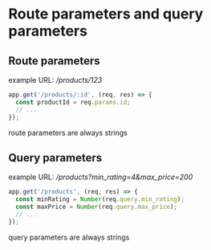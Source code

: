 # Route parameters and query parameters

## Route parameters

example URL: _/products/123_

```js
app.get('/products/:id', (req, res) => {
  const productId = req.params.id;
  // ...
});
```

route parameters are always strings

## Query parameters

example URL: _/products?min_rating=4&max_price=200_

```js
app.get('/products', (req, res) => {
  const minRating = Number(req.query.min_rating);
  const maxPrice = Number(req.query.max_price);
  // ...
});
```

query parameters are always strings
